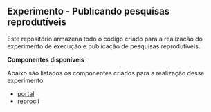 ## Experimento - Publicando pesquisas reprodutíveis

Este repositório armazena todo o código criado para a realização do experimento de execução e publicação de pesquisas reprodutíveis.

**Componentes disponíveis**

Abaixo são listados os componentes criados para a realização desse experimento.

- [portal](portal)
- [reprocli](tool)

